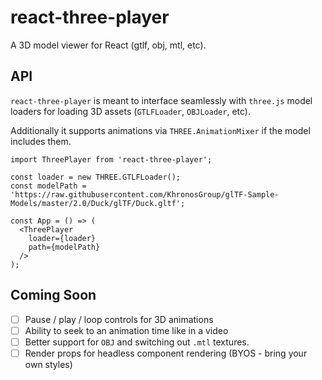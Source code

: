# react-three-player

A 3D model viewer for React (gtlf, obj, mtl, etc).

## API
`react-three-player` is meant to interface seamlessly with `three.js` model loaders  for loading 3D assets (`GTLFLoader`, `OBJLoader`, etc).

Additionally it supports animations via `THREE.AnimationMixer` if the model includes them.

```tsx
import ThreePlayer from 'react-three-player';

const loader = new THREE.GTLFLoader();
const modelPath = 'https://raw.githubusercontent.com/KhronosGroup/glTF-Sample-Models/master/2.0/Duck/glTF/Duck.gltf';

const App = () => (
  <ThreePlayer
    loader={loader}
    path={modelPath}
  />
);
```

## Coming Soon

- [ ] Pause / play / loop controls for 3D animations
- [ ] Ability to seek to an animation time like in a video
- [ ] Better support for `OBJ` and switching out `.mtl` textures.
- [ ] Render props for headless component rendering (BYOS - bring your own styles)
